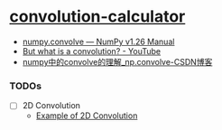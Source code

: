 [convolution-calculator](https://dirkarnez.github.io/convolution-calculator/)
===================================================================================
- [numpy.convolve — NumPy v1.26 Manual](https://numpy.org/doc/stable/reference/generated/numpy.convolve.html)
- [But what is a convolution? - YouTube](https://www.youtube.com/watch?v=KuXjwB4LzSA)
- [numpy中的convolve的理解_np.convolve-CSDN博客](https://blog.csdn.net/u011599639/article/details/76254442)

### TODOs
- [ ] 2D Convolution
  - [Example of 2D Convolution](https://www.songho.ca/dsp/convolution/convolution2d_example.html)

